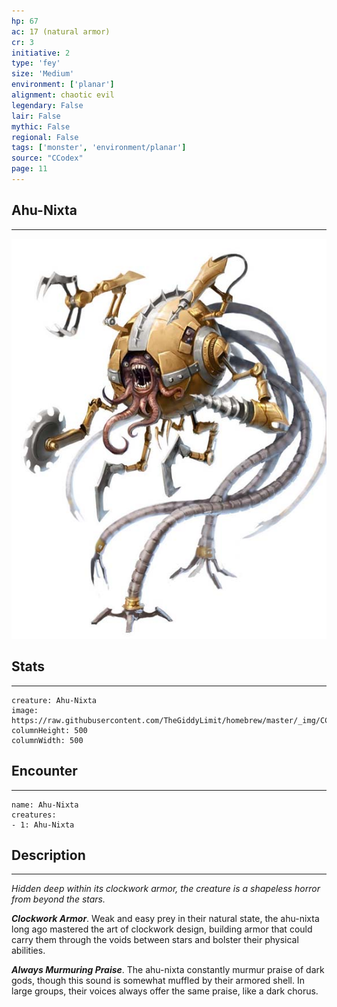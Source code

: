```yaml
---
hp: 67
ac: 17 (natural armor)
cr: 3
initiative: 2
type: 'fey'    
size: 'Medium'
environment: ['planar']
alignment: chaotic evil
legendary: False
lair: False
mythic: False
regional: False
tags: ['monster', 'environment/planar']
source: "CCodex"
page: 11
---
```


## Ahu-Nixta
---

![|600](https://raw.githubusercontent.com/TheGiddyLimit/homebrew/master/_img/CCodex/Ahunixta.jpg)

## Stats
---

```statblock
creature: Ahu-Nixta
image: https://raw.githubusercontent.com/TheGiddyLimit/homebrew/master/_img/CCodex/ahunixta_token.png
columnHeight: 500
columnWidth: 500
```

## Encounter
---

```encounter-table
name: Ahu-Nixta
creatures:
- 1: Ahu-Nixta
```

## Description
---
_Hidden deep within its clockwork armor, the creature is a shapeless horror from beyond the stars._

**_Clockwork Armor_**. Weak and easy prey in their natural state, the ahu-nixta long ago mastered the art of clockwork design, building armor that could carry them through the voids between stars and bolster their physical abilities.

**_Always Murmuring Praise_**. The ahu-nixta constantly murmur praise of dark gods, though this sound is somewhat muffled by their armored shell. In large groups, their voices always offer the same praise, like a dark chorus.






